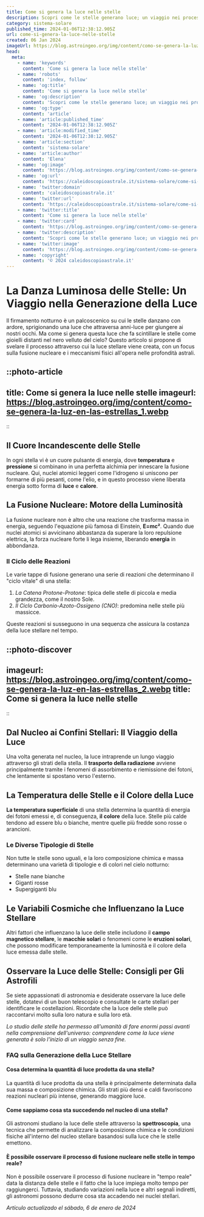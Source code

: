 ```yaml
---
title: Come si genera la luce nelle stelle
description: Scopri come le stelle generano luce; un viaggio nei processi stellari che illumina i segreti delluniverso. Leggi ora!
category: sistema-solare
published_time: 2024-01-06T12:38:12.905Z
url: come-si-genera-la-luce-nelle-stelle
created: 06 Jan 2024
imageUrl: https://blog.astroingeo.org/img/content/como-se-genera-la-luz-en-las-estrellas_1.webp
head:
  meta:
    - name: 'keywords'
      content: 'Come si genera la luce nelle stelle'
    - name: 'robots'
      content: 'index, follow'
    - name: 'og:title'
      content: 'Come si genera la luce nelle stelle'
    - name: 'og:description'
      content: 'Scopri come le stelle generano luce; un viaggio nei processi stellari che illumina i segreti delluniverso. Leggi ora!'
    - name: 'og:type'
      content: 'article'
    - name: 'article:published_time'
      content: '2024-01-06T12:38:12.905Z'
    - name: 'article:modified_time'
      content: '2024-01-06T12:38:12.905Z'
    - name: 'article:section'
      content: 'sistema-solare'
    - name: 'article:author'
      content: 'Elena'
    - name: 'og:image'
      content: 'https://blog.astroingeo.org/img/content/como-se-genera-la-luz-en-las-estrellas_1.webp'
    - name: 'og:url'
      content: 'https://caleidoscopioastrale.it/sistema-solare/come-si-genera-la-luce-nelle-stelle'
    - name: 'twitter:domain'
      content: 'caleidoscopioastrale.it'
    - name: 'twitter:url'
      content: 'https://caleidoscopioastrale.it/sistema-solare/come-si-genera-la-luce-nelle-stelle'
    - name: 'twitter:title'
      content: 'Come si genera la luce nelle stelle'
    - name: 'twitter:card'
      content: 'https://blog.astroingeo.org/img/content/como-se-genera-la-luz-en-las-estrellas_1.webp'
    - name: 'twitter:description'
      content: 'Scopri come le stelle generano luce; un viaggio nei processi stellari che illumina i segreti delluniverso. Leggi ora!'
    - name: 'twitter:image'
      content: 'https://blog.astroingeo.org/img/content/como-se-genera-la-luz-en-las-estrellas_1.webp'
    - name: 'copyright'
      content: '© 2024 caleidoscopioastrale.it'
---
```

# La Danza Luminosa delle Stelle: Un Viaggio nella Generazione della Luce

Il firmamento notturno è un palcoscenico su cui le stelle danzano con ardore, sprigionando una luce che attraversa anni-luce per giungere ai nostri occhi. Ma come si genera questa luce che fa scintillare le stelle come gioielli distanti nel nero velluto del cielo? Questo articolo si propone di svelare il processo attraverso cui la luce stellare viene creata, con un focus sulla fusione nucleare e i meccanismi fisici all'opera nelle profondità astrali.

::photo-article
---
title: Come si genera la luce nelle stelle
imageurl: https://blog.astroingeo.org/img/content/como-se-genera-la-luz-en-las-estrellas_1.webp
---
::

## Il Cuore Incandescente delle Stelle
In ogni stella vi è un cuore pulsante di energia, dove **temperatura** e **pressione** si combinano in una perfetta alchimia per innescare la fusione nucleare. Qui, nuclei atomici leggeri come l'idrogeno si uniscono per formarne di più pesanti, come l'elio, e in questo processo viene liberata energia sotto forma di **luce** e **calore**.

## La Fusione Nucleare: Motore della Luminosità
La fusione nucleare non è altro che una reazione che trasforma massa in energia, seguendo l'equazione più famosa di Einstein, **E=mc²**. Quando due nuclei atomici si avvicinano abbastanza da superare la loro repulsione elettrica, la forza nucleare forte li lega insieme, liberando **energia** in abbondanza.

### Il Ciclo delle Reazioni
Le varie tappe di fusione generano una serie di reazioni che determinano il "ciclo vitale" di una stella:

1. *La Catena Protone-Protone*: tipica delle stelle di piccola e media grandezza, come il nostro Sole.
2. *Il Ciclo Carbonio-Azoto-Ossigeno (CNO)*: predomina nelle stelle più massicce.
   
Queste reazioni si susseguono in una sequenza che assicura la costanza della luce stellare nel tempo.

::photo-discover
---
imageurl: https://blog.astroingeo.org/img/content/como-se-genera-la-luz-en-las-estrellas_2.webp
title: Come si genera la luce nelle stelle
---
::

## Dal Nucleo ai Confini Stellari: Il Viaggio della Luce
Una volta generata nel nucleo, la luce intraprende un lungo viaggio attraverso gli strati della stella. Il **trasporto della radiazione** avviene principalmente tramite i fenomeni di assorbimento e riemissione dei fotoni, che lentamente si spostano verso l'esterno.

## La Temperatura delle Stelle e il Colore della Luce
**La temperatura superficiale** di una stella determina la quantità di energia dei fotoni emessi e, di conseguenza, **il colore** della luce. Stelle più calde tendono ad essere blu o bianche, mentre quelle più fredde sono rosse o arancioni.

### Le Diverse Tipologie di Stelle
Non tutte le stelle sono uguali, e la loro composizione chimica e massa determinano una varietà di tipologie e di colori nel cielo notturno:

- Stelle nane bianche
- Giganti rosse
- Supergiganti blu

## Le Variabili Cosmiche che Influenzano la Luce Stellare
Altri fattori che influenzano la luce delle stelle includono il **campo magnetico stellare**, le **macchie solari** o fenomeni come le **eruzioni solari**, che possono modificare temporaneamente la luminosità e il colore della luce emessa dalle stelle.

## Osservare la Luce delle Stelle: Consigli per Gli Astrofili
Se siete appassionati di astronomia e desiderate osservare la luce delle stelle, dotatevi di un buon telescopio e consultate le carte stellari per identificare le costellazioni. Ricordate che la luce delle stelle può raccontarvi molto sulla loro natura e sulla loro età.

*Lo studio delle stelle ha permesso all'umanità di fare enormi passi avanti nella comprensione dell'universo: comprendere come la luce viene generata è solo l'inizio di un viaggio senza fine.*

### FAQ sulla Generazione della Luce Stellare

#### Cosa determina la quantità di luce prodotta da una stella?
La quantità di luce prodotta da una stella è principalmente determinata dalla sua massa e composizione chimica. Gli strati più densi e caldi favoriscono reazioni nucleari più intense, generando maggiore luce.

#### Come sappiamo cosa sta succedendo nel nucleo di una stella?
Gli astronomi studiano la luce delle stelle attraverso la **spettroscopia**, una tecnica che permette di analizzare la composizione chimica e le condizioni fisiche all'interno del nucleo stellare basandosi sulla luce che le stelle emettono.

#### È possibile osservare il processo di fusione nucleare nelle stelle in tempo reale?
Non è possibile osservare il processo di fusione nucleare in "tempo reale" data la distanza delle stelle e il fatto che la luce impiega molto tempo per raggiungerci. Tuttavia, studiando variazioni nella luce e altri segnali indiretti, gli astronomi possono dedurre cosa sta accadendo nei nuclei stellari.

_Artículo actualizado el sábado, 6 de enero de 2024_